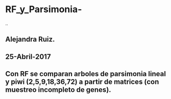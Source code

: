 # RF_y_Parsimonia-
..
## Alejandra Ruiz.
## 25-Abril-2017
## Con RF se comparan arboles de parsimonia lineal y piwi (2,5,9,18,36,72) a partir de matrices (con muestreo incompleto de genes).    

